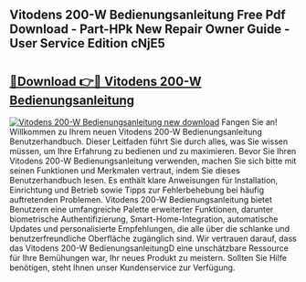 ## Vitodens 200-W Bedienungsanleitung Free Pdf Download - Part-HPk New Repair Owner Guide - User Service Edition cNjE5

# <h2><a href="http://df3214d.blite.top/?on=Vitodens+200-W+Bedienungsanleitung">🔗Download 👉🔴 Vitodens 200-W Bedienungsanleitung</a></h2>

[![Vitodens 200-W Bedienungsanleitung new download](https://i.imgur.com/lujVjoI.png)](http://df3214d.blite.top/?on=Vitodens+200-W+Bedienungsanleitung)
Fangen Sie an! Willkommen zu Ihrem neuen Vitodens 200-W Bedienungsanleitung Benutzerhandbuch. Dieser Leitfaden führt Sie durch alles, was Sie wissen müssen, um Ihre Erfahrung zu bedienen und zu maximieren. Bevor Sie Ihren Vitodens 200-W Bedienungsanleitung verwenden, machen Sie sich bitte mit seinen Funktionen und Merkmalen vertraut, indem Sie dieses Benutzerhandbuch lesen. Es enthält klare Anweisungen für Installation, Einrichtung und Betrieb sowie Tipps zur Fehlerbehebung bei häufig auftretenden Problemen. Vitodens 200-W Bedienungsanleitung bietet Benutzern eine umfangreiche Palette erweiterter Funktionen, darunter biometrische Authentifizierung, Smart-Home-Integration, automatische Updates und personalisierte Empfehlungen, die alle über die schlanke und benutzerfreundliche Oberfläche zugänglich sind. Wir vertrauen darauf, dass das Vitodens 200-W BedienungsanleitungD eine unschätzbare Ressource für Ihre Bemühungen war, Ihr neues Produkt zu meistern. Sollten Sie Hilfe benötigen, steht Ihnen unser Kundenservice zur Verfügung.
